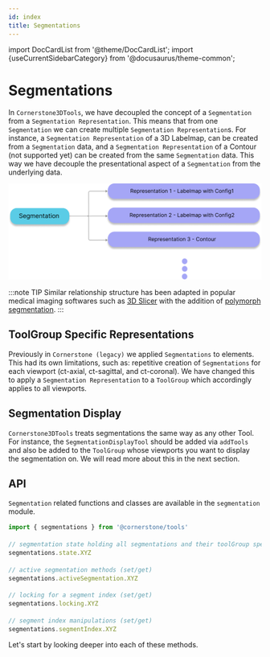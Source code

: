 ```yaml
---
id: index
title: Segmentations
---
```


import DocCardList from '@theme/DocCardList';
import {useCurrentSidebarCategory} from '@docusaurus/theme-common';

# Segmentations

In `Cornerstone3DTools`, we have decoupled the concept of a `Segmentation` from
a `Segmentation Representation`. This means that from one `Segmentation` we can
create multiple `Segmentation Representation`s. For instance, a `Segmentation Representation`
of a 3D Labelmap, can be created from a `Segmentation` data, and a `Segmentation Representation`
of a Contour (not supported yet) can be created from the same `Segmentation` data. This
way we have decouple the presentational aspect of a `Segmentation` from the underlying data.

![](../../../assets/segmentation-representation.png)

:::note TIP
Similar relationship structure has been adapted in popular medical imaging softwares
such as [3D Slicer](https://www.slicer.org/) with the addition of [polymorph segmentation](https://github.com/PerkLab/PolySeg).
:::

## ToolGroup Specific Representations

Previously in `Cornerstone (legacy)` we applied `Segmentations` to elements.
This had its own limitations, such as: repetitive creation of `Segmentations` for each viewport
(ct-axial, ct-sagittal, and ct-coronal). We have changed this to apply a `Segmentation Representation`
to a `ToolGroup` which accordingly applies to all viewports.



## Segmentation Display

`Cornerstone3DTools` treats segmentations the same way as any other Tool. For instance,
the `SegmentationDisplayTool` should be added via `addTools` and also be added to the `ToolGroup`
whose viewports you want to display the segmentation on. We will read more
about this in the next section.



## API

`Segmentation` related functions and classes are available in the `segmentation` module.

```js
import { segmentations } from '@cornerstone/tools'

// segmentation state holding all segmentations and their toolGroup specific representations
segmentations.state.XYZ

// active segmentation methods (set/get)
segmentations.activeSegmentation.XYZ

// locking for a segment index (set/get)
segmentations.locking.XYZ

// segment index manipulations (set/get)
segmentations.segmentIndex.XYZ
```

Let's start by looking deeper into each of these methods.

<DocCardList items={useCurrentSidebarCategory().items}/>
